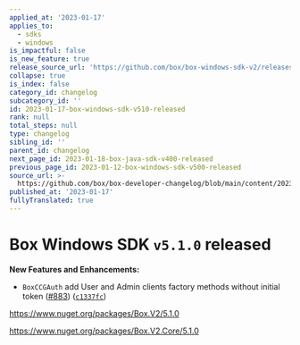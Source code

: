 ```yaml
---
applied_at: '2023-01-17'
applies_to:
  - sdks
  - windows
is_impactful: false
is_new_feature: true
release_source_url: 'https://github.com/box/box-windows-sdk-v2/releases/tag/v5.1.0'
collapse: true
is_index: false
category_id: changelog
subcategory_id: ''
id: 2023-01-17-box-windows-sdk-v510-released
rank: null
total_steps: null
type: changelog
sibling_id: ''
parent_id: changelog
next_page_id: 2023-01-18-box-java-sdk-v400-released
previous_page_id: 2023-01-12-box-windows-sdk-v500-released
source_url: >-
  https://github.com/box/box-developer-changelog/blob/main/content/2023/01-17-box-windows-sdk-v510-released.md
published_at: '2023-01-17'
fullyTranslated: true
---
```

# Box Windows SDK `v5.1.0` released

**New Features and Enhancements:**

* `BoxCCGAuth` add User and Admin clients factory methods without initial token ([#883][1]) ([`c1337fc`][2])

<https://www.nuget.org/packages/Box.V2/5.1.0>

<https://www.nuget.org/packages/Box.V2.Core/5.1.0>

[1]: https://github.com/box/box-windows-sdk-v2/issues/883

[2]: https://github.com/box/box-windows-sdk-v2/commit/c1337fc9d765bf7d4bc1757ea832bec92a602f76
